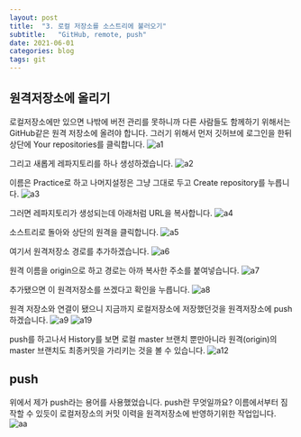 ```yaml
---
layout: post
title:  "3. 로컬 저장소를 소스트리에 불러오기"
subtitle:   "GitHub, remote, push"
date: 2021-06-01
categories: blog
tags: git
---
```

## 원격저장소에 올리기
로컬저장소에만 있으면 나밖에 버전 관리를 못하니까 다른 사람들도 함께하기 위해서는 GitHub같은 원격 저장소에 올려야 합니다.
그러기 위해서 먼저 깃허브에 로그인을 한뒤 상단에 Your repositories를 클릭합니다.
![a1](/assets/a1.png)

그리고 새롭게 레파지토리를 하나 생성하겠습니다.
![a2](/assets/a2.png)

이름은 Practice로 하고 나머지설정은 그냥 그대로 두고 Create repository를 누릅니다.
![a3](/assets/a3.png)

그러면 레파지토리가 생성되는데 아래처럼 URL을 복사합니다.
![a4](/assets/a4.png)

소스트리로 돌아와 상단의 원격을 클릭합니다.
![a5](/assets/a5.png)

여기서 원격저장소 경로를 추가하겠습니다.
![a6](/assets/a6.png)

원격 이름을 origin으로 하고 경로는 아까 복사한 주소를 붙여넣습니다.
![a7](/assets/a7.png)

추가됐으면 이 원격저장소를 쓰겠다고 확인을 누릅니다.
![a8](/assets/a8.png)

원격 저장소와 연결이 됐으니 지금까지 로컬저장소에 저장했던것을 원격저장소에 push 하겠습니다.
![a9](/assets/a9.png)
![a19](/assets/a19.png)

push를 하고나서 History를 보면 로컬 master 브랜치 뿐만아니라 원격(origin)의 master 브랜치도 최종커밋을 가리키는 것을 볼 수 있습니다.
![a12](/assets/a12.png)

## push
위에서 제가 push라는 용어를 사용했었습니다. push란 무엇일까요? 이름에서부터 짐작할 수 있듯이 로컬저장소의 커밋 이력을 원격저장소에 반영하기위한 작업입니다.
![aa](/assets/aa.png)
